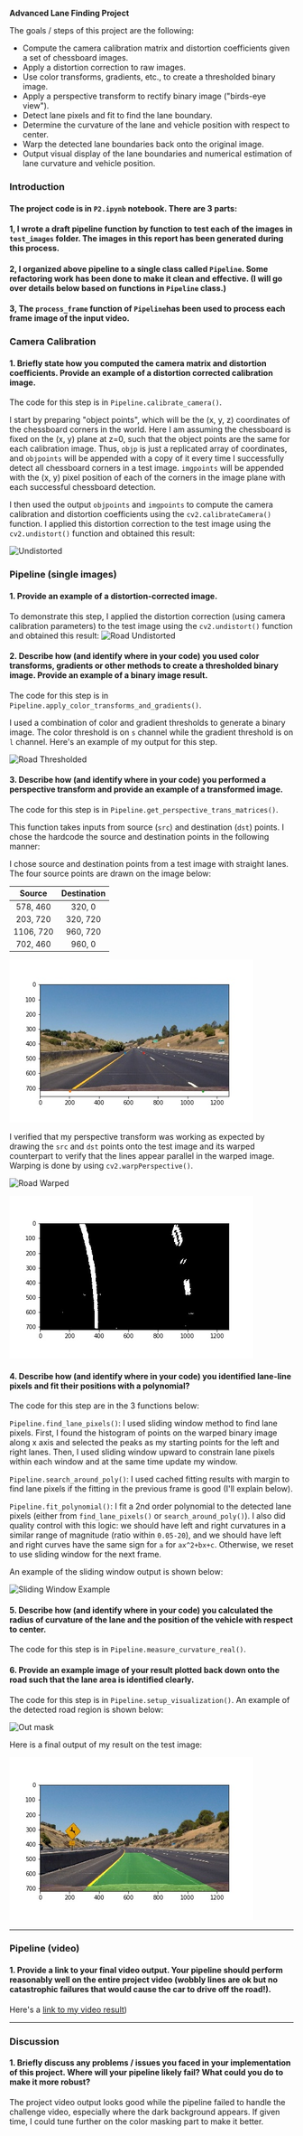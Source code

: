 **Advanced Lane Finding Project**

The goals / steps of this project are the following:

* Compute the camera calibration matrix and distortion coefficients given a set of chessboard images.
* Apply a distortion correction to raw images.
* Use color transforms, gradients, etc., to create a thresholded binary image.
* Apply a perspective transform to rectify binary image ("birds-eye view").
* Detect lane pixels and fit to find the lane boundary.
* Determine the curvature of the lane and vehicle position with respect to center.
* Warp the detected lane boundaries back onto the original image.
* Output visual display of the lane boundaries and numerical estimation of lane curvature and vehicle position.

[//]: # (Image References)

[image1]: ./output_images/undistortion.jpg "Undistorted"
[image2]: ./output_images/undistortion_test2.jpg "Road Undistorted"
[image3]: ./output_images/thresholding_test2.jpg "Road Thresholded"
[image4]: ./output_images/get_rect_on_straight_lanes.jpg "Transformation"
[image5]: ./output_images/warped_test2.jpg "Road Warped"
[image6]: ./output_images/binary_warped_test2.jpg "Binary Image Warped"
[image7]: ./output_images/sliding_windows_test2.jpg "Sliding Window Example"
[image8]: ./output_images/output_mask_test2.jpg "Out mask"
[image9]: ./output_images/final_image_test2.jpg "Final image"
[video1]: ./project_video_output.mp4 "Video"

### Introduction
#### The project code is in `P2.ipynb` notebook. There are 3 parts:
#### 1, I wrote a draft pipeline function by function to test each of the images in `test_images` folder. The images in this report has been generated during this process.
#### 2, I organized above pipeline to a single class called `Pipeline`. Some refactoring work has been done to make it clean and effective. (I will go over details below based on functions in `Pipeline` class.)
#### 3, The `process_frame` function of `Pipeline`has been used to process each frame image of the input video.

### Camera Calibration

#### 1. Briefly state how you computed the camera matrix and distortion coefficients. Provide an example of a distortion corrected calibration image.

The code for this step is in `Pipeline.calibrate_camera()`.

I start by preparing "object points", which will be the (x, y, z) coordinates of the chessboard corners in the world. Here I am assuming the chessboard is fixed on the (x, y) plane at z=0, such that the object points are the same for each calibration image.  Thus, `objp` is just a replicated array of coordinates, and `objpoints` will be appended with a copy of it every time I successfully detect all chessboard corners in a test image.  `imgpoints` will be appended with the (x, y) pixel position of each of the corners in the image plane with each successful chessboard detection.  

I then used the output `objpoints` and `imgpoints` to compute the camera calibration and distortion coefficients using the `cv2.calibrateCamera()` function.  I applied this distortion correction to the test image using the `cv2.undistort()` function and obtained this result: 

![][image1]

### Pipeline (single images)

#### 1. Provide an example of a distortion-corrected image.

To demonstrate this step,  I applied the distortion correction (using camera calibration parameters) to the test image using the `cv2.undistort()` function and obtained this result: 
![][image2]

#### 2. Describe how (and identify where in your code) you used color transforms, gradients or other methods to create a thresholded binary image.  Provide an example of a binary image result.

The code for this step is in `Pipeline.apply_color_transforms_and_gradients()`.

I used a combination of color and gradient thresholds to generate a binary image.  The color threshold is on `s` channel while the gradient threshold is on `l` channel. Here's an example of my output for this step.

![][image3]

#### 3. Describe how (and identify where in your code) you performed a perspective transform and provide an example of a transformed image.

The code for this step is in `Pipeline.get_perspective_trans_matrices()`.

This function takes inputs from source (`src`) and destination (`dst`) points.  I chose the hardcode the source and destination points in the following manner:

I chose source and destination points from a test image with straight lanes. The four source points are drawn on the image below:

| Source        | Destination   | 
|:-------------:|:-------------:| 
| 578, 460      | 320, 0        | 
| 203, 720      | 320, 720      |
| 1106, 720     | 960, 720      |
| 702, 460      | 960, 0        |

![Select 4 source points][image4]

I verified that my perspective transform was working as expected by drawing the `src` and `dst` points onto the test image and its warped counterpart to verify that the lines appear parallel in the warped image. Warping is done by using `cv2.warpPerspective()`.

![][image5]

![warped binary image][image6]

#### 4. Describe how (and identify where in your code) you identified lane-line pixels and fit their positions with a polynomial?

The code for this step are in the 3 functions below:

`Pipeline.find_lane_pixels()`: I used sliding window method to find lane pixels. First, I found the histogram of points on the warped binary image along x axis and selected the peaks as my starting points for the left and right lanes. Then, I used sliding window upward to constrain lane pixels within each window and at the same time update my window.

`Pipeline.search_around_poly()`: I used cached fitting results with margin to find lane pixels if the fitting in the previous frame is good (I'll explain below).

`Pipeline.fit_polynomial()`:  I fit a 2nd order polynomial to the detected lane pixels (either from 		`find_lane_pixels()` or `search_around_poly()`). I also did quality control with this logic: we should have left and right curvatures in a similar range of magnitude (ratio within `0.05-20`), and we should have left and right curves have the same sign for `a` for `ax^2+bx+c`. Otherwise, we reset to use sliding window for the next frame.

An example of the sliding window output is shown below:

![][image7]

#### 5. Describe how (and identify where in your code) you calculated the radius of curvature of the lane and the position of the vehicle with respect to center.

The code for this step is in `Pipeline.measure_curvature_real()`.

#### 6. Provide an example image of your result plotted back down onto the road such that the lane area is identified clearly.

The code for this step is in `Pipeline.setup_visualization()`.
An example of the detected road region is shown below:

![][image8]

Here is a final output of my result on the test image:

![final result][image9]

---

### Pipeline (video)

#### 1. Provide a link to your final video output.  Your pipeline should perform reasonably well on the entire project video (wobbly lines are ok but no catastrophic failures that would cause the car to drive off the road!).

Here's a [link to my video result](./project_video_output.mp4))

---

### Discussion

#### 1. Briefly discuss any problems / issues you faced in your implementation of this project.  Where will your pipeline likely fail?  What could you do to make it more robust?

The project video output looks good while the pipeline failed to handle the challenge video, especially where the dark background appears. If given time, I could tune further on the color masking part to make it better.